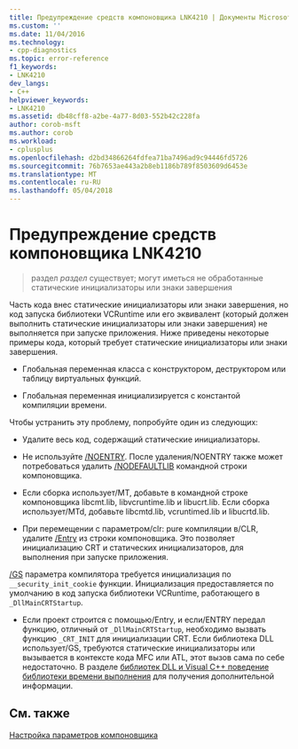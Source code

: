 ```yaml
---
title: Предупреждение средств компоновщика LNK4210 | Документы Microsoft
ms.custom: ''
ms.date: 11/04/2016
ms.technology:
- cpp-diagnostics
ms.topic: error-reference
f1_keywords:
- LNK4210
dev_langs:
- C++
helpviewer_keywords:
- LNK4210
ms.assetid: db48cff8-a2be-4a77-8d03-552b42c228fa
author: corob-msft
ms.author: corob
ms.workload:
- cplusplus
ms.openlocfilehash: d2bd34866264fdfea71ba7496ad9c94446fd5726
ms.sourcegitcommit: 76b7653ae443a2b8eb1186b789f8503609d6453e
ms.translationtype: MT
ms.contentlocale: ru-RU
ms.lasthandoff: 05/04/2018
---
```

# <a name="linker-tools-warning-lnk4210"></a>Предупреждение средств компоновщика LNK4210  
  
> раздел *раздел* существует; могут иметься не обработанные статические инициализаторы или знаки завершения  
  
Часть кода внес статические инициализаторы или знаки завершения, но код запуска библиотеки VCRuntime или его эквивалент (который должен выполнить статические инициализаторы или знаки завершения) не выполняется при запуске приложения. Ниже приведены некоторые примеры кода, который требует статические инициализаторы или знаки завершения.  
  
-   Глобальная переменная класса с конструктором, деструктором или таблицу виртуальных функций.  
  
-   Глобальная переменная инициализируется с константой компиляции времени.  
  
Чтобы устранить эту проблему, попробуйте один из следующих:  
  
-   Удалите весь код, содержащий статические инициализаторы.  
  
-   Не используйте [/NOENTRY](../../build/reference/noentry-no-entry-point.md). После удаления/NOENTRY также может потребоваться удалить [/NODEFAULTLIB](../../build/reference/nodefaultlib-ignore-libraries.md) командной строки компоновщика.  
  
-   Если сборка использует/MT, добавьте в командной строке компоновщика libcmt.lib, libvcruntime.lib и libucrt.lib. Если сборка использует/MTd, добавьте libcmtd.lib, vcruntimed.lib и libucrtd.lib.  
  
-   При перемещении с параметром/clr: pure компиляции в/CLR, удалите [/Entry](../../build/reference/entry-entry-point-symbol.md) из строки компоновщика. Это позволяет инициализацию CRT и статических инициализаторов, для выполнения при запуске приложения.  
  
 [/GS](../../build/reference/gs-buffer-security-check.md) параметра компилятора требуется инициализация по `__security_init_cookie` функции. Инициализация предоставляется по умолчанию в код запуска библиотеки VCRuntime, работающего в `_DllMainCRTStartup`.  
  
-   Если проект строится с помощью/Entry, и если/ENTRY передал функцию, отличный от `_DllMainCRTStartup`, необходимо вызвать функцию `_CRT_INIT` для инициализации CRT. Если библиотека DLL использует/GS, требуются статические инициализаторы или вызывается в контексте кода MFC или ATL, этот вызов сама по себе недостаточно. В разделе [библиотек DLL и Visual C++ поведение библиотеки времени выполнения](../../build/run-time-library-behavior.md) для получения дополнительной информации.  
  
## <a name="see-also"></a>См. также  
 [Настройка параметров компоновщика](../../build/reference/setting-linker-options.md)